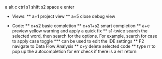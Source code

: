 a alt
c ctrl
s1 shift
s2 space
e enter

* Views:
** a+1 project view
** a+5 close debug view

* Code:
** c+s2 basic completion
** c+s1+s2 smart completion
** a+e preview yellow warning and apply a quick fix
** s1-twice search the selected word, then search for the options. For example, search for case to apply case toggle
*** can be used to edit the IDE settings
** F2 navigate to Data Flow Analysis
** c+y delete selected code
** type rr to pop up the autocompletion for err check if there is a err return
